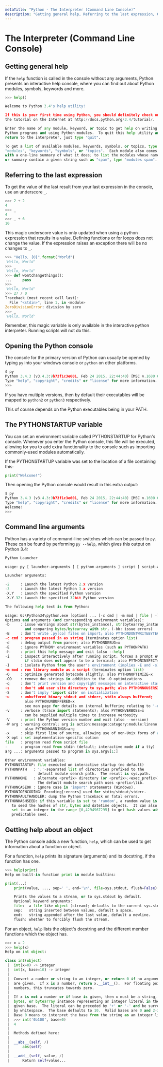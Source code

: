 ```yaml
---
metaTitle: "Python - The Interpreter (Command Line Console)"
description: "Getting general help, Referring to the last expression, Opening the Python console, The PYTHONSTARTUP variable, Command line arguments, Getting help about an object"
---
```


# The Interpreter (Command Line Console)



## Getting general help


If the `help` function is called in the console without any arguments, Python presents an interactive help console, where you can find out about Python modules, symbols, keywords and more.

```py
>>> help()

Welcome to Python 3.4's help utility!

If this is your first time using Python, you should definitely check out
the tutorial on the Internet at http://docs.python.org/3.4/tutorial/.

Enter the name of any module, keyword, or topic to get help on writing
Python programs and using Python modules.  To quit this help utility and
return to the interpreter, just type "quit".

To get a list of available modules, keywords, symbols, or topics, type
"modules", "keywords", "symbols", or "topics".  Each module also comes
with a one-line summary of what it does; to list the modules whose name
or summary contain a given string such as "spam", type "modules spam".

```



## Referring to the last expression


To get the value of the last result from your last expression in the console, use an underscore `_`.

```py
>>> 2 + 2
4
>>> _
4
>>> _ + 6
10

```

This magic underscore value is only updated when using a python expression that results in a value. Defining functions or for loops does not change the value. If the expression raises an exception there will be no changes to `_`.

```py
>>> "Hello, {0}".format("World")
'Hello, World'
>>> _
'Hello, World'
>>> def wontchangethings():
...     pass
>>> _
'Hello, World'
>>> 27 / 0
Traceback (most recent call last):
  File "<stdin>", line 1, in <module>
ZeroDivisionError: division by zero
>>> _
'Hello, World'

```

Remember, this magic variable is only available in the interactive python interpreter. Running scripts will not do this.



## Opening the Python console


The console for the primary version of Python can usually be opened by typing `py` into your windows console or `python` on other platforms.

```py
$ py
Python 3.4.3 (v3.4.3:9b73f1c3e601, Feb 24 2015, 22:44:40) [MSC v.1600 64 bit (AMD64)] on win32
Type "help", "copyright", "credits" or "license" for more information.
>>>

```

If you have multiple versions, then by default their executables will be mapped to `python2` or `python3` respectively.

This of course depends on the Python executables being in your PATH.



## The PYTHONSTARTUP variable


You can set an environment variable called PYTHONSTARTUP for Python's console. Whenever you enter the Python console, this file will be executed, allowing for you to add extra functionality to the console such as importing commonly-used modules automatically.

If the PYTHONSTARTUP variable was set to the location of a file containing this:

```py
print("Welcome!")

```

Then opening the Python console would result in this extra output:

```py
$ py
Python 3.4.3 (v3.4.3:9b73f1c3e601, Feb 24 2015, 22:44:40) [MSC v.1600 64 bit (AMD64)] on win32
Type "help", "copyright", "credits" or "license" for more information.
Welcome!
>>>    

```



## Command line arguments


Python has a variety of command-line switches which can be passed to `py`. These can be found by performing `py --help`, which gives this output on Python 3.4:

```py
Python Launcher

usage: py [ launcher-arguments ] [ python-arguments ] script [ script-arguments ]

Launcher arguments:

-2     : Launch the latest Python 2.x version
-3     : Launch the latest Python 3.x version
-X.Y   : Launch the specified Python version
-X.Y-32: Launch the specified 32bit Python version

The following help text is from Python:

usage: G:\Python34\python.exe [option] ... [-c cmd | -m mod | file | -] [arg] ...
Options and arguments (and corresponding environment variables):
-b     : issue warnings about str(bytes_instance), str(bytearray_instance)
         and comparing bytes/bytearray with str. (-bb: issue errors)
-B     : don't write .py[co] files on import; also PYTHONDONTWRITEBYTECODE=x
-c cmd : program passed in as string (terminates option list)
-d     : debug output from parser; also PYTHONDEBUG=x
-E     : ignore PYTHON* environment variables (such as PYTHONPATH)
-h     : print this help message and exit (also --help)
-i     : inspect interactively after running script; forces a prompt even
         if stdin does not appear to be a terminal; also PYTHONINSPECT=x
-I     : isolate Python from the user's environment (implies -E and -s)
-m mod : run library module as a script (terminates option list)
-O     : optimize generated bytecode slightly; also PYTHONOPTIMIZE=x
-OO    : remove doc-strings in addition to the -O optimizations
-q     : don't print version and copyright messages on interactive startup
-s     : don't add user site directory to sys.path; also PYTHONNOUSERSITE
-S     : don't imply 'import site' on initialization
-u     : unbuffered binary stdout and stderr, stdin always buffered;
         also PYTHONUNBUFFERED=x
         see man page for details on internal buffering relating to '-u'
-v     : verbose (trace import statements); also PYTHONVERBOSE=x
         can be supplied multiple times to increase verbosity
-V     : print the Python version number and exit (also --version)
-W arg : warning control; arg is action:message:category:module:lineno
         also PYTHONWARNINGS=arg
-x     : skip first line of source, allowing use of non-Unix forms of #!cmd
-X opt : set implementation-specific option
file   : program read from script file
-      : program read from stdin (default; interactive mode if a tty)
arg ...: arguments passed to program in sys.argv[1:]

Other environment variables:
PYTHONSTARTUP: file executed on interactive startup (no default)
PYTHONPATH   : ';'-separated list of directories prefixed to the
               default module search path.  The result is sys.path.
PYTHONHOME   : alternate <prefix> directory (or <prefix>;<exec_prefix>).
               The default module search path uses <prefix>\lib.
PYTHONCASEOK : ignore case in 'import' statements (Windows).
PYTHONIOENCODING: Encoding[:errors] used for stdin/stdout/stderr.
PYTHONFAULTHANDLER: dump the Python traceback on fatal errors.
PYTHONHASHSEED: if this variable is set to 'random', a random value is used
   to seed the hashes of str, bytes and datetime objects.  It can also be
   set to an integer in the range [0,4294967295] to get hash values with a
   predictable seed.

```



## Getting help about an object


The Python console adds a new function, `help`, which can be used to get information about a function or object.

For a function, `help` prints its signature (arguments) and its docstring, if the function has one.

```py
>>> help(print)
Help on built-in function print in module builtins:

print(...)
    print(value, ..., sep=' ', end='\n', file=sys.stdout, flush=False)

    Prints the values to a stream, or to sys.stdout by default.
    Optional keyword arguments:
    file:  a file-like object (stream); defaults to the current sys.stdout.
    sep:   string inserted between values, default a space.
    end:   string appended after the last value, default a newline.
    flush: whether to forcibly flush the stream.

```

For an object, `help` lists the object's docstring and the different member functions which the object has.

```py
>>> x = 2
>>> help(x)
Help on int object:

class int(object)
 |  int(x=0) -> integer
 |  int(x, base=10) -> integer
 |
 |  Convert a number or string to an integer, or return 0 if no arguments
 |  are given.  If x is a number, return x.__int__().  For floating point
 |  numbers, this truncates towards zero.
 |
 |  If x is not a number or if base is given, then x must be a string,
 |  bytes, or bytearray instance representing an integer literal in the
 |  given base.  The literal can be preceded by '+' or '-' and be surrounded
 |  by whitespace.  The base defaults to 10.  Valid bases are 0 and 2-36.
 |  Base 0 means to interpret the base from the string as an integer literal.
 |  >>> int('0b100', base=0)
 |  4
 |
 |  Methods defined here:
 |
 |  __abs__(self, /)
 |      abs(self)
 |
 |  __add__(self, value, /)
 |      Return self+value...

```

